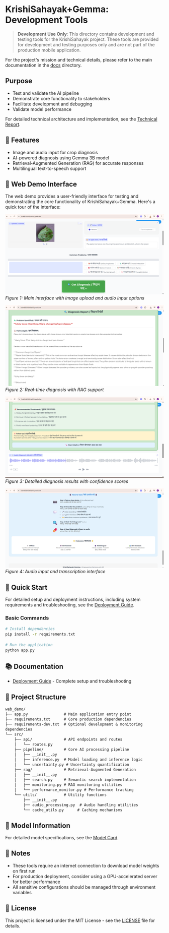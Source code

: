 # KrishiSahayak+Gemma: Development Tools

> **Development Use Only**: This directory contains development and testing tools for the KrishiSahayak project. These tools are provided for development and testing purposes only and are not part of the production mobile application.

For the project's mission and technical details, please refer to the main documentation in the [docs](../docs/) directory.

## Purpose
- Test and validate the AI pipeline
- Demonstrate core functionality to stakeholders
- Facilitate development and debugging
- Validate model performance

For detailed technical architecture and implementation, see the [Technical Report](../docs/TECHNICAL_REPORT.md).

## 🌟 Features
- Image and audio input for crop diagnosis
- AI-powered diagnosis using Gemma 3B model
- Retrieval-Augmented Generation (RAG) for accurate responses
- Multilingual text-to-speech support

## 📸 Web Demo Interface

The web demo provides a user-friendly interface for testing and demonstrating the core functionality of KrishiSahayak+Gemma. Here's a quick tour of the interface:

![Web Demo Home](../docs/images/web%20demo_1.png)
*Figure 1: Main interface with image upload and audio input options*

![Web Demo Diagnosis](../docs/images/web%20demo_2.png)
*Figure 2: Real-time diagnosis with RAG support*

![Web Demo Results](../docs/images/web%20demo_3.png)
*Figure 3: Detailed diagnosis results with confidence scores*

![Web Demo Audio](../docs/images/web%20demo_4.png)
*Figure 4: Audio input and transcription interface*


## 🚀 Quick Start

For detailed setup and deployment instructions, including system requirements and troubleshooting, see the [Deployment Guide](DEPLOYMENT_GUIDE.md).

### Basic Commands
```bash
# Install dependencies
pip install -r requirements.txt

# Run the application
python app.py
```

## 📚 Documentation
- [Deployment Guide](DEPLOYMENT_GUIDE.md) - Complete setup and troubleshooting

## 📁 Project Structure

```
web_demo/
├── app.py                # Main application entry point
├── requirements.txt      # Core production dependencies
├── requirements-dev.txt  # Optional development & monitoring dependencies
└── src/
    ├── api/              # API endpoints and routes
    │   └── routes.py
    ├── pipeline/         # Core AI processing pipeline
    │   ├── __init__.py
    │   ├── inference.py  # Model loading and inference logic
    │   └── uncertainty.py # Uncertainty quantification
    ├── rag/              # Retrieval-Augmented Generation
    │   ├── __init__.py
    │   ├── search.py     # Semantic search implementation
    │   ├── monitoring.py # RAG monitoring utilities
    │   └── performance_monitor.py # Performance tracking
    └── utils/            # Utility functions
        ├── __init__.py
        ├── audio_processing.py  # Audio handling utilities
        └── cache_utils.py      # Caching mechanisms
```

## 🤖 Model Information

For detailed model specifications, see the [Model Card](../docs/model_card.md).

## 📝 Notes
- These tools require an internet connection to download model weights on first run
- For production deployment, consider using a GPU-accelerated server for better performance
- All sensitive configurations should be managed through environment variables

## 📄 License
This project is licensed under the MIT License - see the [LICENSE](../LICENSE) file for details.

